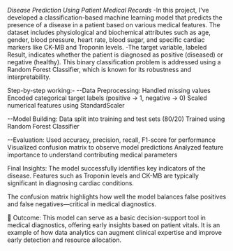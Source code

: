 *Disease Prediction Using Patient Medical Records*
-In this project, I've developed a classification-based machine learning model that predicts the presence of a disease in a patient based on various medical features. The dataset includes physiological and biochemical attributes such as age, gender, blood pressure, heart rate, blood sugar, and specific cardiac markers like CK-MB and Troponin levels.
-The target variable, labeled Result, indicates whether the patient is diagnosed as positive (diseased) or negative (healthy). This binary classification problem is addressed using a Random Forest Classifier, which is known for its robustness and interpretability.

Step-by-step working:-
--Data Preprocessing:
Handled missing values
Encoded categorical target labels (positive → 1, negative → 0)
Scaled numerical features using StandardScaler

--Model Building:
Data split into training and test sets (80/20)
Trained using Random Forest Classifier

--Evaluation:
Used accuracy, precision, recall, F1-score for performance
Visualized confusion matrix to observe model predictions
Analyzed feature importance to understand contributing medical parameters

Final Insights:
The model successfully identifies key indicators of the disease.
Features such as Troponin levels and CK-MB are typically significant in diagnosing cardiac conditions.

The confusion matrix highlights how well the model balances false positives and false negatives—critical in medical diagnostics.

🎯 Outcome:
This model can serve as a basic decision-support tool in medical diagnostics, offering early insights based on patient vitals. It is an example of how data analytics can augment clinical expertise and improve early detection and resource allocation.


